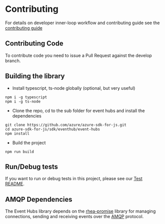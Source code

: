 # Contributing
For details on developer inner-loop workflow and contributing guide see the [contributing guide](../../../CONTRIBUTING.md)

## Contributing Code
To contribute code you need to issue a Pull Request against the develop branch. 

## Building the library
- Install typescript, ts-node globally (optional, but very useful)
```
npm i -g typescript
npm i -g ts-node
```
- Clone the repo, cd to the sub folder for event hubs and install the dependencies
```
git clone https://github.com/azure/azure-sdk-for-js.git
cd azure-sdk-for-js/sdk/eventhub/event-hubs
npm install
```
- Build the project
```
npm run build
```

## Run/Debug tests
If you want to run or debug tests in this project, please see our [Test README](https://github.com/Azure/azure-sdk-for-js/blob/master/sdk/eventhub/testhub/README.md).

## AMQP Dependencies ##
The Event Hubs library depends on the [rhea-promise](https://github.com/amqp/rhea-promise) library for managing connections, sending and receiving events over the [AMQP](http://docs.oasis-open.org/amqp/core/v1.0/os/amqp-core-complete-v1.0-os.pdf) protocol.
